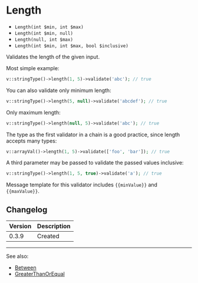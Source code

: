 # Length

- `Length(int $min, int $max)`
- `Length(int $min, null)`
- `Length(null, int $max)`
- `Length(int $min, int $max, bool $inclusive)`

Validates the length of the given input.

Most simple example:

```php
v::stringType()->length(1, 5)->validate('abc'); // true
```

You can also validate only minimum length:

```php
v::stringType()->length(5, null)->validate('abcdef'); // true
```

Only maximum length:

```php
v::stringType()->length(null, 5)->validate('abc'); // true
```

The type as the first validator in a chain is a good practice,
since length accepts many types:

```php
v::arrayVal()->length(1, 5)->validate(['foo', 'bar']); // true
```

A third parameter may be passed to validate the passed values inclusive:

```php
v::stringType()->length(1, 5, true)->validate('a'); // true
```

Message template for this validator includes `{{minValue}}` and `{{maxValue}}`.

## Changelog

Version | Description
--------|-------------
  0.3.9 | Created

***
See also:

- [Between](Between.md)
- [GreaterThanOrEqual](GreaterThanOrEqual.md)
